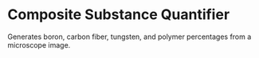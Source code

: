 # Composite Substance Quantifier
Generates boron, carbon fiber, tungsten, and polymer percentages from a microscope image.  

